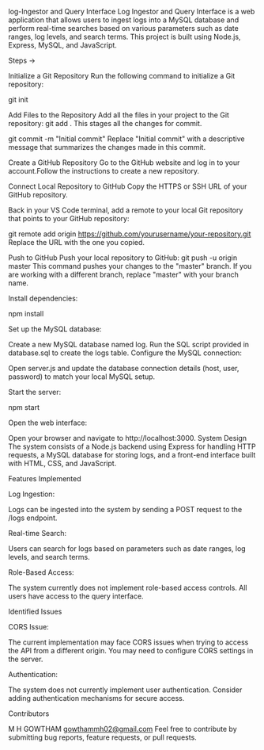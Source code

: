 log-Ingestor and Query Interface
Log Ingestor and Query Interface is a web application that allows users to ingest logs into a MySQL database and perform real-time searches based on various parameters such as date ranges, log levels, and search terms. This project is built using Node.js, Express, MySQL, and JavaScript.


Steps ->

Initialize a Git Repository
Run the following command to initialize a Git repository:

git init

Add Files to the Repository Add all the files in your project to the Git repository:
git add . This stages all the changes for commit.

git commit -m "Initial commit" Replace "Initial commit" with a descriptive message that summarizes the changes made in this commit.

Create a GitHub Repository Go to the GitHub website and log in to your account.Follow the instructions to create a new repository.

Connect Local Repository to GitHub Copy the HTTPS or SSH URL of your GitHub repository.

Back in your VS Code terminal, add a remote to your local Git repository that points to your GitHub repository:

git remote add origin https://github.com/yourusername/your-repository.git Replace the URL with the one you copied.

Push to GitHub Push your local repository to GitHub:
git push -u origin master This command pushes your changes to the "master" branch. If you are working with a different branch, replace "master" with your branch name.

Install dependencies:

npm install

Set up the MySQL database:

Create a new MySQL database named log. Run the SQL script provided in database.sql to create the logs table. Configure the MySQL connection:

Open server.js and update the database connection details (host, user, password) to match your local MySQL setup.

Start the server:

npm start

Open the web interface:

Open your browser and navigate to http://localhost:3000. System Design The system consists of a Node.js backend using Express for handling HTTP requests, a MySQL database for storing logs, and a front-end interface built with HTML, CSS, and JavaScript.

Features Implemented

Log Ingestion:

Logs can be ingested into the system by sending a POST request to the /logs endpoint.

Real-time Search:

Users can search for logs based on parameters such as date ranges, log levels, and search terms.

Role-Based Access:

The system currently does not implement role-based access controls. All users have access to the query interface.

Identified Issues

CORS Issue:

The current implementation may face CORS issues when trying to access the API from a different origin. You may need to configure CORS settings in the server.

Authentication:

The system does not currently implement user authentication. Consider adding authentication mechanisms for secure access.

Contributors

M H GOWTHAM gowthammh02@gmail.com 
Feel free to contribute by submitting bug reports, feature requests, or pull requests.
